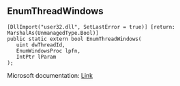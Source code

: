 ## EnumThreadWindows

```
[DllImport("user32.dll", SetLastError = true)] [return: MarshalAs(UnmanagedType.Bool)]
public static extern bool EnumThreadWindows(
   uint dwThreadId,
   EnumWindowsProc lpfn,
   IntPtr lParam
);
```

Microsoft documentation: [Link](https://docs.microsoft.com/en-us/windows/win32/api/winuser/nf-winuser-enumthreadwindows)
